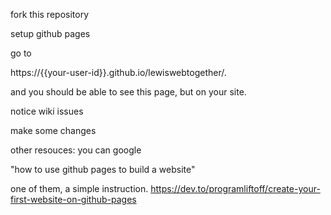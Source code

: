 fork this repository




setup github pages





go to 

https://{{your-user-id}}.github.io/lewiswebtogether/.

and you should be able to see this page, but on your site.


notice wiki issues



make some changes




other resouces:
you can google 

"how to use github pages to build a website"

one of them, a simple instruction.
https://dev.to/programliftoff/create-your-first-website-on-github-pages



